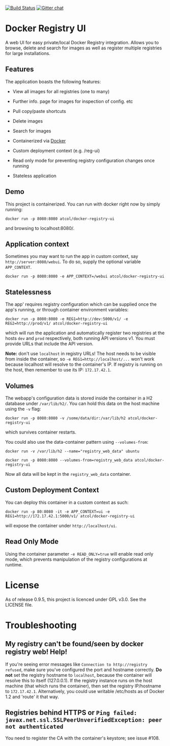 [![Build Status](https://travis-ci.org/atc-/docker-registry-web.svg?branch=master)](https://travis-ci.org/atc-/docker-registry-web) [![Gitter chat](https://badges.gitter.im/atc-/docker-registry-web.png)](https://gitter.im/atc-/docker-registry-web)

Docker Registry UI
===================

A web UI for easy private/local Docker Registry integration. Allows you to browse, delete and search for images as
well as register multiple registries for large installations.

## Features

The application boasts the following features:

 * View all images for all registries (one to many)
 
 * Further info. page for images for inspection of config. etc
 
 * Pull copy/paste shortcuts

 * Delete images

 * Search for images

 * Containerized via [Docker](https://registry.hub.docker.com/u/atcol/docker-registry-ui/)
 
 * Custom deployment context (e.g. /reg-ui)

 * Read only mode for preventing registry configuration changes once running
 
 * Stateless application

## Demo

This project is containerized. You can run with docker right now by simply running:

	docker run -p 8080:8080 atcol/docker-registry-ui

and browsing to localhost:8080/.

## Application context

Sometimes you may want to run the app in custom context, say `http://server:8080/webui`. To do so, supply the optional variable `APP_CONTEXT`.

	docker run -p 8080:8080 -e APP_CONTEXT=/webui atcol/docker-registry-ui
        
## Statelessness

The app' requires registry configuration which can be supplied once the app's running, or through container environment
variables:

	docker run -p 8080:8080 -e REG1=http://dev:5000/v1/ -e REG2=http://prod/v1/ atcol/docker-registry-ui

which will run the application and automatically register two registries at the hosts `dev` and `prod` respectively,
both running API versions v1. You must provide URLs that include the API version. 

**Note:** don't use `localhost` in registry URLs! The host needs to be visible from inside the container, so `-e REG1=http://localhost/...` won't work because localhost will resolve to the container's IP. If registry is running on the host, then remember to use its IP: `172.17.42.1`.

## Volumes

The webapp's configuration data is stored inside the container in a H2 database under `/var/lib/h2/`. You can hold this data on the host machine using the `-v` flag:

	docker run -p 8080:8080 -v /some/data/dir:/var/lib/h2 atcol/docker-registry-ui

which survives container restarts.

You could also use the data-container pattern using `--volumes-from`:

	docker run -v /var/lib/h2 --name="registry_web_data" ubuntu

	docker run -p 8080:8080 --volumes-from=registry_web_data atcol/docker-registry-ui

Now all data will be kept in the `registry_web_data` container.

## Custom Deployment Context

You can deploy this container in a custom context as such:

`docker run -p 80:8080 -it -e APP_CONTEXT=ui -e REG1=http://172.17.42.1:5000/v1/ atcol/docker-registry-ui`

will expose the container under `http://localhost/ui`.

## Read Only Mode

Using the container parameter `-e READ_ONLY=true` will enable read only mode, which prevents manipulation of the 
registry configurations at runtime.

# License

As of release 0.9.5, this project is licenced under GPL v3.0. See the LICENSE file.

# Troubleshooting

## My registry can't be found/seen by docker registry web! Help!

If you're seeing error messages like `Connection to http://registry refused`, make sure you've configured the port and hostname correctly. **Do not** set the registry hostname to `localhost`, because the container will resolve this to itself (127.0.0.1). If the registry instance runs on the host machine (that which runs the container), then set the registry IP/hostname to `172.17.42.1`. Alternatively, you could use writable /etc/hosts as of Docker 1.2 and 'route' it that way.

## Registries behind HTTPS or `Ping failed: javax.net.ssl.SSLPeerUnverifiedException: peer not authenticated`
You need to register the CA with the container's keystore; see issue #108.
